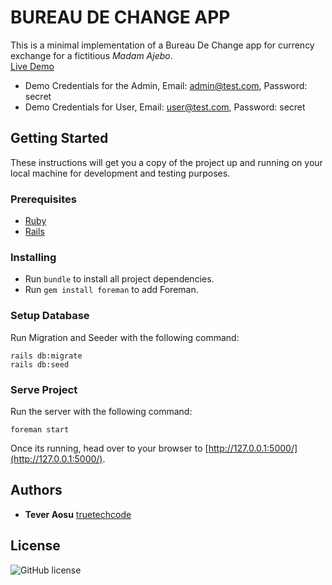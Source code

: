 # BUREAU DE CHANGE APP
This is a minimal implementation of a Bureau De Change app for currency exchange for a fictitious *Madam Ajebo*. <br>
[Live Demo](https://damp-beach-22683.herokuapp.com/)
- Demo Credentials for the Admin, Email: admin@test.com, Password: secret
- Demo Credentials for User, Email: user@test.com, Password: secret

## Getting Started

These instructions will get you a copy of the project up and running on your local machine for development and testing purposes. 

### Prerequisites

- [Ruby](https://www.ruby-lang.org/en/documentation/installation/)
- [Rails](http://installrails.com/)


### Installing

- Run `bundle` to install all project dependencies.
- Run `gem install foreman` to add Foreman.

### Setup Database

Run Migration and Seeder with the following command:

```
rails db:migrate
rails db:seed
```

### Serve Project

Run the server with the following command:

```
foreman start
```

Once its running, head over to your browser to [http://127.0.0.1:5000/](http://127.0.0.1:5000/).


## Authors

* **Tever Aosu** [truetechcode](https://github.com/truetechcode)

## License

![GitHub license](https://img.shields.io/badge/license-MIT-blue.svg)
